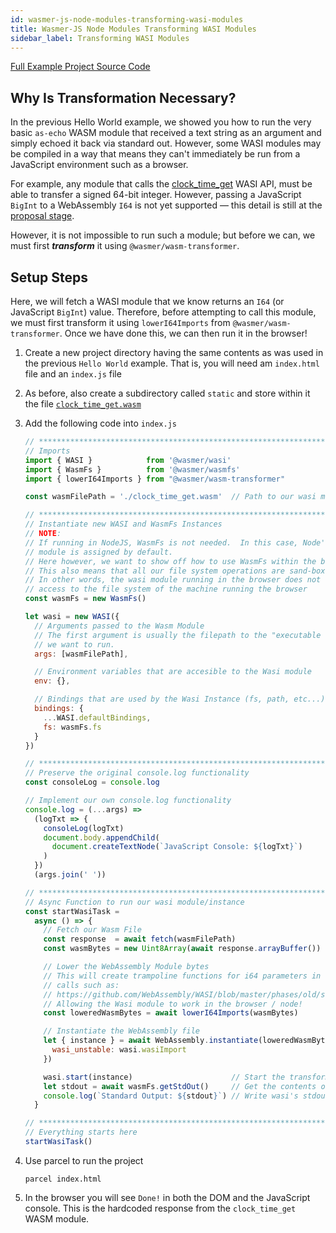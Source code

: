 ```yaml
---
id: wasmer-js-node-modules-transforming-wasi-modules
title: Wasmer-JS Node Modules Transforming WASI Modules
sidebar_label: Transforming WASI Modules
---
```


[Full Example Project Source Code](https://github.com/wasmerio/docs.wasmer.io/tree/master/docs/wasmer-js/node-modules/examples/transforming-wasi-modules)

## Why Is Transformation Necessary?

In the previous Hello World example, we showed you how to run the very basic `as-echo` WASM module that received a text string as an argument and simply echoed it back via standard out.  However, some WASI modules may be compiled in a way that means they can't immediately be run from a JavaScript environment such as a browser.

For example, any module that calls the [clock\_time\_get](https://github.com/NuxiNL/cloudabi/blob/master/cloudabi.txt#L1230) WASI API, must be able to transfer a signed 64-bit integer.  However, passing a JavaScript `BigInt` to a WebAssembly `I64` is not yet supported &mdash; this detail is still at the [proposal stage](https://github.com/WebAssembly/JS-BigInt-integration/issues/15). 

However, it is not impossible to run such a module; but before we can, we must first ***transform*** it using `@wasmer/wasm-transformer`.

## Setup Steps

Here, we will fetch a WASI module that we know returns an `I64` (or JavaScript `BigInt`) value.  Therefore, before attempting to call this module, we must first transform it using `lowerI64Imports` from `@wasmer/wasm-transformer`.  Once we have done this, we can then run it in the browser!

1. Create a new project directory having the same contents as was used in the previous `Hello World` example.  That is, you will need am `index.html` file and an `index.js` file

1. As before, also create a subdirectory called `static` and store within it the file [`clock_time_get.wasm`](https://github.com/wasmerio/docs.wasmer.io/raw/master/docs/wasmer-js/node-modules/examples/transforming-wasi-modules/static/clock_time_get.wasm)

1. Add the following code into `index.js`


    ```javascript
    // *****************************************************************************
    // Imports
    import { WASI }            from '@wasmer/wasi'
    import { WasmFs }          from '@wasmer/wasmfs'
    import { lowerI64Imports } from "@wasmer/wasm-transformer"

    const wasmFilePath = './clock_time_get.wasm'  // Path to our wasi module

    // *****************************************************************************
    // Instantiate new WASI and WasmFs Instances
    // NOTE:
    // If running in NodeJS, WasmFs is not needed.  In this case, Node's native FS
    // module is assigned by default.
    // Here however, we want to show off how to use WasmFs within the browser.
    // This also means that all our file system operations are sand-boxed.
    // In other words, the wasi module running in the browser does not have any
    // access to the file system of the machine running the browser
    const wasmFs = new WasmFs()

    let wasi = new WASI({
      // Arguments passed to the Wasm Module
      // The first argument is usually the filepath to the "executable wasi module"
      // we want to run.
      args: [wasmFilePath],

      // Environment variables that are accesible to the Wasi module
      env: {},

      // Bindings that are used by the Wasi Instance (fs, path, etc...)
      bindings: {
        ...WASI.defaultBindings,
        fs: wasmFs.fs
      }
    })

    // *****************************************************************************
    // Preserve the original console.log functionality
    const consoleLog = console.log

    // Implement our own console.log functionality
    console.log = (...args) =>
      (logTxt => {
        consoleLog(logTxt)
        document.body.appendChild(
          document.createTextNode(`JavaScript Console: ${logTxt}`)
        )
      })
      (args.join(' '))

    // *****************************************************************************
    // Async Function to run our wasi module/instance
    const startWasiTask =
      async () => {
        // Fetch our Wasm File
        const response  = await fetch(wasmFilePath)
        const wasmBytes = new Uint8Array(await response.arrayBuffer())

        // Lower the WebAssembly Module bytes
        // This will create trampoline functions for i64 parameters in function
        // calls such as: 
        // https://github.com/WebAssembly/WASI/blob/master/phases/old/snapshot_0/docs/wasi_unstable.md#clock_time_get
        // Allowing the Wasi module to work in the browser / node!
        const loweredWasmBytes = await lowerI64Imports(wasmBytes)

        // Instantiate the WebAssembly file
        let { instance } = await WebAssembly.instantiate(loweredWasmBytes, {
          wasi_unstable: wasi.wasiImport
        })

        wasi.start(instance)                      // Start the transformed WASI instance
        let stdout = await wasmFs.getStdOut()     // Get the contents of /dev/stdout
        console.log(`Standard Output: ${stdout}`) // Write wasi's stdout to the DOM
      }

    // *****************************************************************************
    // Everything starts here
    startWasiTask()
    ```

1. Use parcel to run the project

    `parcel index.html`

1. In the browser you will see `Done!` in both the DOM and the JavaScript console.  This is the hardcoded response from the `clock_time_get` WASM module.



